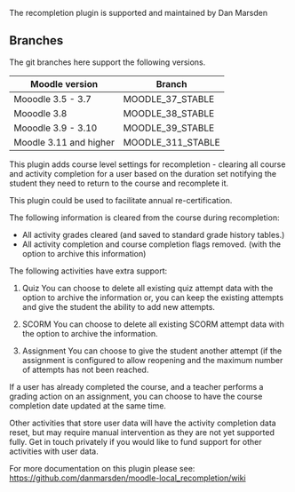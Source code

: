 The recompletion plugin is supported and maintained by Dan Marsden

Branches
--------
The git branches here support the following versions.

| Moodle version     | Branch      |
| ----------------- | ----------- |
| Mooodle 3.5 - 3.7  | MOODLE_37_STABLE |
| Mooodle 3.8  | MOODLE_38_STABLE |
| Mooodle 3.9 - 3.10  | MOODLE_39_STABLE |
| Moodle 3.11 and higher | MOODLE_311_STABLE |

This plugin adds course level settings for recompletion - clearing all course and activity completion for a user based on the duration set notifying the student they need to return to the course and recomplete it.

This plugin could be used to facilitate annual re-certification.

The following information is cleared from the course during recompletion:
* All activity grades cleared (and saved to standard grade history tables.)
* All activity completion and course completion flags removed. (with the option to archive this information)

The following activities have extra support:
1) Quiz
You can choose to delete all existing quiz attempt data with the option to archive the information or,
you can keep the existing attempts and give the student the ability to add new attempts.

2) SCORM
You can choose to delete all existing SCORM attempt data with the option to archive the information.

3) Assignment
You can choose to give the student another attempt (if the assignment is configured to allow reopening and the maximum number of attempts has not been reached.

If a user has already completed the course, and a teacher performs a grading action on an assignment, you can choose to have the course completion date updated at the same time.

Other activities that store user data will have the activity completion data reset, but may require manual intervention as they are not yet supported fully.
Get in touch privately if you would like to fund support for other activities with user data.


For more documentation on this plugin please see:
https://github.com/danmarsden/moodle-local_recompletion/wiki
